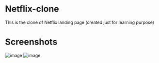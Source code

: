# Netflix-clone
This is the clone of Netflix landing page (created just for learning purpose)

# Screenshots
![image](https://github.com/RajivKrMahato/Netflix-clone/assets/169558166/42131bd0-ea37-4292-8ab3-d3236d179103)
![image](https://github.com/RajivKrMahato/Netflix-clone/assets/169558166/6aec113f-58f1-4361-8e1f-5d18b082873d)


